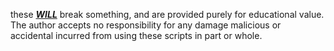 these <ins>***WILL***</ins> break something, and are provided purely for educational value.<br/>
The author accepts no responsibility for any damage malicious or accidental incurred from using these scripts in part or whole.
